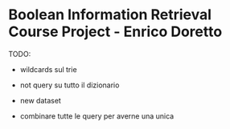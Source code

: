 # **Boolean Information Retrieval Course Project - Enrico Doretto**

TODO:
- wildcards sul trie
- not query su tutto il dizionario
- new dataset

- combinare tutte le query per averne una unica
